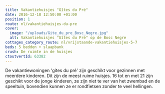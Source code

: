 ```yaml
---
title: Vakantiehuisjes "Gîtes du Pré"
date: 2016-12-18 12:50:00 +01:00
position: 1
route: nl/vakantiehuisjes-du-pre
cover:
  image: "/uploads/Gite_du_pre_Bosc_Negre.jpg"
  alt: Vakantiehuisjes "Gîtes du Pré" op de Bosc Negre
cottages_category_route: nl/vrijstaande-vakantiehuisjes-5-7
beds: 5 bedden + slaapbank
crush: De ruimte in de huisjes
ctoutvertId: 63382
---
```


De vakantiewoningen 'gites du pré' zijn geschikt voor gezinnen met meerdere kinderen. Dit zijn de meest ruime huisjes. 16 tot en met 21 zijn geschikt voor de jonge kinderen, ze zijn niet te ver van het zwembad en de speeltuin, bovendien kunnen ze er rondfietsen zonder te veel hellingen.